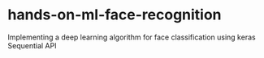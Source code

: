 # hands-on-ml-face-recognition
Implementing a deep learning algorithm for face classification using keras Sequential API
